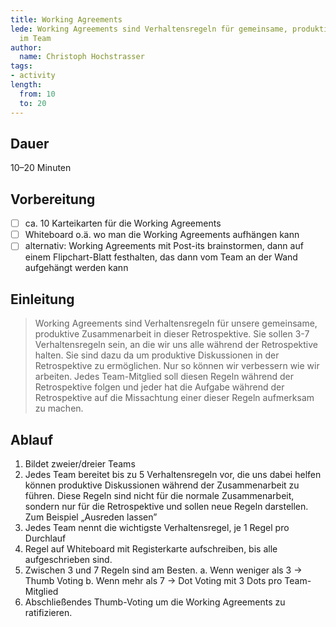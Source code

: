 ```yaml
---
title: Working Agreements
lede: Working Agreements sind Verhaltensregeln für gemeinsame, produktive Zusammenarbeit
  im Team
author:
  name: Christoph Hochstrasser
tags:
- activity
length:
  from: 10
  to: 20
---
```


## Dauer

10–20 Minuten

## Vorbereitung

- [ ] ca. 10 Karteikarten für die Working Agreements
- [ ] Whiteboard o.ä. wo man die Working Agreements aufhängen kann
- [ ] alternativ: Working Agreements mit Post-its brainstormen, dann auf einem Flipchart-Blatt festhalten, das dann vom Team an der Wand aufgehängt werden kann

## Einleitung

> Working Agreements sind Verhaltensregeln für unsere gemeinsame, produktive Zusammenarbeit in dieser Retrospektive. Sie sollen 3-7 Verhaltensregeln sein, an die wir uns alle während der Retrospektive halten.
> Sie sind dazu da um produktive Diskussionen in der Retrospektive zu ermöglichen. Nur so können wir verbessern wie wir arbeiten. Jedes Team-Mitglied soll diesen Regeln während der Retrospektive folgen und jeder hat die Aufgabe während der Retrospektive auf die Missachtung einer dieser Regeln aufmerksam zu machen.
 
## Ablauf

1. Bildet zweier/dreier Teams
2. Jedes Team bereitet bis zu 5 Verhaltensregeln vor, die uns dabei helfen können produktive Diskussionen während der Zusammenarbeit zu führen. Diese Regeln sind nicht für die normale Zusammenarbeit, sondern nur für die Retrospektive und sollen neue Regeln darstellen. Zum Beispiel „Ausreden lassen” 
3. Jedes Team nennt die wichtigste Verhaltensregel, je 1 Regel pro Durchlauf
4. Regel auf Whiteboard mit Registerkarte aufschreiben, bis alle aufgeschrieben sind.
5. Zwischen 3 und 7 Regeln sind am Besten. 
a. Wenn weniger als 3 -> Thumb Voting
b. Wenn mehr als 7 -> Dot Voting mit 3 Dots pro Team-Mitglied
6. Abschließendes Thumb-Voting um die Working Agreements zu ratifizieren.
